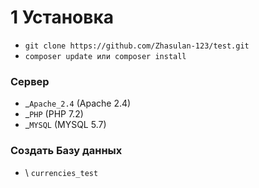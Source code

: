 # 1 Установка

- `git clone https://github.com/Zhasulan-123/test.git`
- `composer update или composer install`

### Сервер

- \_`Apache_2.4` (Apache 2.4)
- \_`PHP` (PHP 7.2)
- \_`MYSQL` (MYSQL 5.7)

### Создать Базу данных

- \ `currencies_test`
